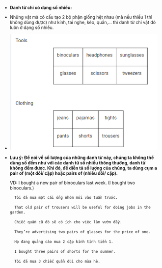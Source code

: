 * **Danh từ chỉ có dạng số nhiều:**
* Những vật mà có cấu tạo 2 bộ phận giống hệt nhau (mà nếu
  thiếu 1 thì không dùng được) như kính, tai nghe, kéo,
  quần,... thì danh từ chỉ vật đó luôn ở dạng số nhiều.
* ![img.png](../../../images/nouns%20have%20only%20a%20plural%20form.png)
* **Lưu ý: Để nói về số lượng của những danh từ này, chúng
  ta
  không thể dùng số đếm như với các danh từ số nhiều thông
  thường, danh từ không đếm được. Khi đó, để diễn tả số
  lượng của chúng, ta dùng cụm a pair of  (một đôi/ cặp)
  hoặc pairs of (nhiều đôi/ cặp).**

  VD:  I bought a new pair of binoculars last week. (I
  bought two binoculars.)

        Tôi đã mua một cái ống nhòm mới vào tuần trước. 

        That old pair of trousers will be useful for doing jobs in the garden.

        Chiếc quần cũ đó sẽ có ích cho việc làm vườn đấy. 

        They’re advertising two pairs of glasses for the price of one.

        Họ đang quảng cáo mua 2 cặp kính tính tiền 1. 

        I bought three pairs of shorts for the summer.

        Tôi đã mua 3 chiếc quần đùi cho mùa hè. 